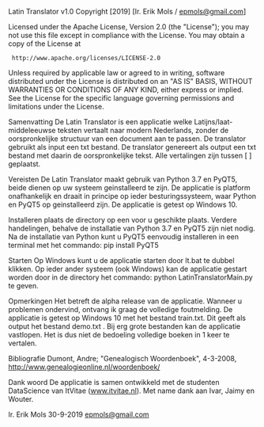 Latin Translator v1.0
Copyright [2019] [Ir. Erik Mols / epmols@gmail.com]

   Licensed under the Apache License, Version 2.0 (the "License");
   you may not use this file except in compliance with the License.
   You may obtain a copy of the License at

     http://www.apache.org/licenses/LICENSE-2.0

   Unless required by applicable law or agreed to in writing, software
   distributed under the License is distributed on an "AS IS" BASIS,
   WITHOUT WARRANTIES OR CONDITIONS OF ANY KIND, either express or implied.
   See the License for the specific language governing permissions and
   limitations under the License.

Samenvatting
De Latin Translator is een applicatie welke Latijns/laat-middeleeuwse teksten vertaalt naar modern Nederlands,
zonder de oorspronkelijke structuur van een document aan te passen. De translator gebruikt als input een txt bestand.
De translator genereert als output een txt bestand met daarin de oorspronkelijke tekst. Alle vertalingen zijn tussen
[ ]  geplaatst. 

Vereisten
De Latin Translator maakt gebruik van Python 3.7 en PyQT5, beide dienen op uw systeem geinstalleerd te zijn. 
De applicatie is platform onafhankelijk en draait in principe op ieder besturingssysteem, waar Python en PyQT5 op
geinstalleerd zijn. De applicatie is getest op Windows 10.

Installeren
plaats de directory op een voor u geschikte plaats. Verdere handelingen, behalve de installatie van Python 3.7 en
PyQT5 zijn niet nodig. 
Na de installatie van Python kunt u PyQT5 eenvoudig installeren in een terminal met het commando:
pip install PyQT5 

Starten
Op Windows kunt u de applicatie starten door lt.bat te dubbel klikken.
Op ieder ander systeem (ook Windows) kan de applicatie gestart worden door in de directory het commando: python LatinTranslatorMain.py te geven.

Opmerkingen
Het betreft de alpha release van de applicatie. Wanneer u problemen ondervind, ontvang ik graag de volledige foutmelding.
De applicatie is getest op Windows 10 met het bestand train.txt. Dit geeft als output het bestand demo.txt . Bij erg grote 
bestanden kan de applicatie vastlopen. Het is dus niet de bedoeling volledige boeken in 1 keer te vertalen.

Bibliografie
Dumont, Andre; "Genealogisch Woordenboek", 4-3-2008, http://www.genealogieonline.nl/woordenboek/

Dank woord
De applicatie is samen ontwikkeld met de studenten DataScience van ItVitae (www.itvitae.nl). 
Met name dank aan Ivar, Jaimy en Wouter.

Ir. Erik Mols 30-9-2019
epmols@gmail.com


